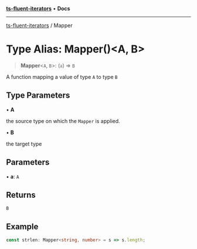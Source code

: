 [**ts-fluent-iterators**](../README.md) • **Docs**

---

[ts-fluent-iterators](../README.md) / Mapper

# Type Alias: Mapper()\<A, B\>

> **Mapper**\<`A`, `B`\>: (`a`) => `B`

A function mapping a value of type `A` to type `B`

## Type Parameters

• **A**

the source type on which the `Mapper` is applied.

• **B**

the target type

## Parameters

• **a**: `A`

## Returns

`B`

## Example

```ts
const strlen: Mapper<string, number> = s => s.length;
```
